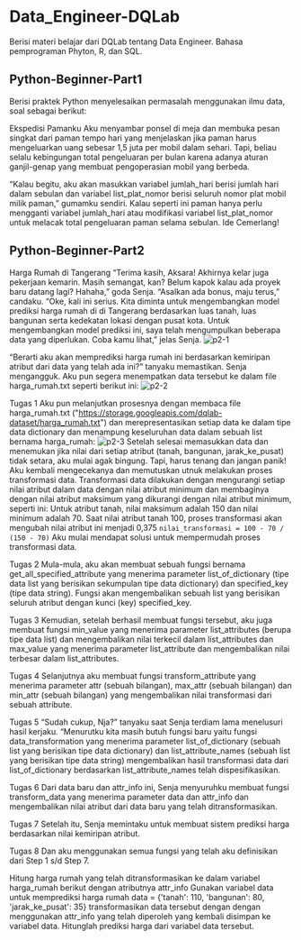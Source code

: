 # Data_Engineer-DQLab
Berisi materi belajar dari DQLab tentang Data Engineer. Bahasa pemprograman Phyton, R, dan SQL.

## Python-Beginner-Part1
Berisi praktek Python menyelesaikan permasalah menggunakan ilmu data, soal sebagai berikut:

Ekspedisi Pamanku
Aku menyambar ponsel di meja dan membuka pesan singkat dari paman tempo hari yang menjelaskan jika paman harus mengeluarkan uang sebesar 1,5 juta per mobil dalam sehari. 
Tapi, beliau selalu kebingungan total pengeluaran per bulan karena adanya aturan ganjil-genap yang membuat pengoperasian mobil yang berbeda.

“Kalau begitu, aku akan masukkan variabel jumlah_hari berisi jumlah hari dalam sebulan dan variabel list_plat_nomor berisi seluruh nomor plat mobil milik paman,” gumamku sendiri.
Kalau seperti ini paman hanya perlu mengganti variabel jumlah_hari atau modifikasi variabel list_plat_nomor untuk melacak total pengeluaran paman selama sebulan. Ide Cemerlang!

## Python-Beginner-Part2

Harga Rumah di Tangerang
“Terima kasih, Aksara! Akhirnya kelar juga pekerjaan kemarin. Masih semangat, kan? Belum kapok kalau ada proyek baru datang lagi? Hahaha,” goda Senja.
“Asalkan ada bonus, maju terus,” candaku.
“Oke, kali ini serius. Kita diminta untuk mengembangkan model prediksi harga rumah di di Tangerang berdasarkan luas tanah, luas bangunan serta kedekatan lokasi dengan pusat kota. Untuk mengembangkan model prediksi ini, saya telah mengumpulkan beberapa data yang diperlukan. Coba kamu lihat,” jelas Senja.
![p2-1](https://user-images.githubusercontent.com/48518663/112790335-540d2900-9089-11eb-92f5-03c585264afd.png)

“Berarti aku akan memprediksi harga rumah ini berdasarkan kemiripan atribut dari data yang telah ada ini?” tanyaku memastikan. Senja mengangguk.
Aku pun segera menempatkan data tersebut ke dalam file harga_rumah.txt seperti berikut ini:
![p2-2](https://user-images.githubusercontent.com/48518663/112790368-67b88f80-9089-11eb-83b2-ee73fafadf9b.png)

Tugas 1
Aku pun melanjutkan prosesnya dengan membaca file harga_rumah.txt ("https://storage.googleapis.com/dqlab-dataset/harga_rumah.txt") dan merepresentasikan setiap data ke dalam tipe data dictionary dan menampung keseluruhan data dalam sebuah list bernama harga_rumah:
![p2-3](https://user-images.githubusercontent.com/48518663/112790400-7737d880-9089-11eb-99d9-c9731c8c1db0.png)
Setelah selesai memasukkan data dan menemukan jika nilai dari setiap atribut (tanah, bangunan, jarak_ke_pusat) tidak setara, aku mulai agak bingung. Tapi, harus tenang dan jangan panik!
Aku kembali mengecekanya dan memutuskan utnuk melakukan proses transformasi data. Transformasi data dilakukan dengan mengurangi setiap nilai atribut dalam data dengan nilai atribut minimum dan membaginya dengan nilai atribut maksimum yang dikurangi dengan nilai atribut minimum, seperti ini:
Untuk atribut tanah, nilai maksimum adalah 150 dan nilai minimum adalah 70.
Saat nilai atribut tanah 100, proses transformasi akan mengubah nilai atribut ini menjadi 0,375
`nilai_transformasi = 100 - 70 / (150 - 70)`
Aku mulai mendapat solusi untuk mempermudah proses transformasi data.

Tugas 2
Mula-mula,  aku akan membuat sebuah fungsi bernama get_all_specified_attribute yang menerima parameter list_of_dictionary (tipe data list yang berisikan sekumpulan tipe data dictionary) dan specified_key (tipe data string). Fungsi akan mengembalikan sebuah list yang berisikan seluruh atribut dengan kunci (key) specified_key.

Tugas 3
Kemudian, setelah berhasil membuat fungsi  tersebut, aku juga membuat fungsi min_value yang menerima parameter list_attributes (berupa tipe data list) dan mengembalikan nilai terkecil dalam list_attributes dan max_value yang menerima parameter list_attribute dan mengembalikan nilai terbesar dalam list_attributes.

Tugas 4
Selanjutnya aku membuat fungsi transform_attribute yang menerima parameter attr (sebuah bilangan), max_attr (sebuah bilangan) dan min_attr (sebuah bilangan) yang mengembalikan nilai transformasi dari sebuah attribute.

Tugas 5
“Sudah cukup, Nja?” tanyaku saat Senja terdiam lama menelusuri hasil kerjaku.
“Menurutku kita masih butuh fungsi baru yaitu fungsi data_transformation yang menerima parameter list_of_dictionary (sebuah list yang berisikan tipe data dictionary) dan list_attribute_names (sebuah list yang berisikan tipe data string) mengembalikan hasil transformasi data dari list_of_dictionary berdasarkan list_attribute_names telah dispesifikasikan.

Tugas 6
Dari data baru dan attr_info ini, Senja menyuruhku membuat fungsi transform_data yang menerima parameter data dan attr_info dan mengembalikan nilai atribut dari data baru yang telah ditransformasikan.

Tugas 7
Setelah itu, Senja memintaku untuk membuat sistem prediksi harga berdasarkan nilai kemiripan atribut.

Tugas 8
Dan aku menggunakan semua fungsi yang telah aku definisikan dari Step 1 s/d Step 7.

Hitung harga rumah yang telah ditransformasikan ke dalam variabel harga_rumah berikut dengan atributnya attr_info
Gunakan variabel data untuk memprediksi harga rumah
data = {'tanah': 110, 'bangunan': 80, 'jarak_ke_pusat': 35}
transformasikan data tersebut dengan dengan menggunakan attr_info yang telah diperoleh yang kembali disimpan ke variabel data.
Hitunglah prediksi harga dari variabel data tersebut. 
